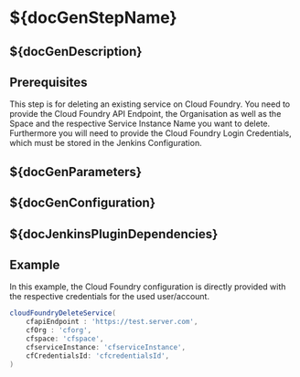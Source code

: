 # ${docGenStepName}

## ${docGenDescription}

## Prerequisites

This step is for deleting an existing service on Cloud Foundry.
You need to provide the Cloud Foundry API Endpoint, the Organisation as well as the Space and the respective Service Instance Name you want to delete. 
Furthermore you will need to provide the Cloud Foundry Login Credentials, which must be stored in the Jenkins Configuration.

## ${docGenParameters}

## ${docGenConfiguration}

## ${docJenkinsPluginDependencies}

## Example

In this example, the Cloud Foundry configuration is directly provided with the respective credentials for the used user/account.

```groovy
cloudFoundryDeleteService(
    cfapiEndpoint : 'https://test.server.com',
    cfOrg : 'cforg',
    cfspace: 'cfspace',
    cfserviceInstance: 'cfserviceInstance',
    cfCredentialsId: 'cfcredentialsId',
) 
```